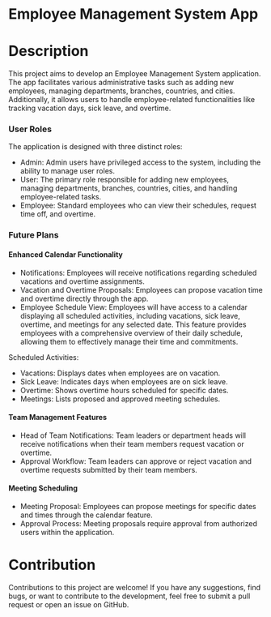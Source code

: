 # Employee Management System App

# Description

This project aims to develop an Employee Management System application. The app facilitates various administrative tasks such as adding new employees, managing departments, branches, countries, and cities. Additionally, it allows users to handle employee-related functionalities like tracking vacation days, sick leave, and overtime.

### User Roles

The application is designed with three distinct roles:

- Admin: Admin users have privileged access to the system, including the ability to manage user roles.
- User: The primary role responsible for adding new employees, managing departments, branches, countries, cities, and handling employee-related tasks.
- Employee: Standard employees who can view their schedules, request time off, and overtime.

### Future Plans

#### Enhanced Calendar Functionality

- Notifications: Employees will receive notifications regarding scheduled vacations and overtime assignments.
- Vacation and Overtime Proposals: Employees can propose vacation time and overtime directly through the app.
- Employee Schedule View: Employees will have access to a calendar displaying all scheduled activities, including vacations, sick leave, overtime, and meetings for any selected date. This feature provides employees with a comprehensive overview of their daily schedule, allowing them to effectively manage their time and commitments.

Scheduled Activities:
- Vacations: Displays dates when employees are on vacation.
- Sick Leave: Indicates days when employees are on sick leave.
- Overtime: Shows overtime hours scheduled for specific dates.
- Meetings: Lists proposed and approved meeting schedules.

#### Team Management Features

- Head of Team Notifications: Team leaders or department heads will receive notifications when their team members request vacation or overtime.
- Approval Workflow: Team leaders can approve or reject vacation and overtime requests submitted by their team members.

#### Meeting Scheduling

- Meeting Proposal: Employees can propose meetings for specific dates and times through the calendar feature.
- Approval Process: Meeting proposals require approval from authorized users within the application.

# Contribution

Contributions to this project are welcome! If you have any suggestions, find bugs, or want to contribute to the development, feel free to submit a pull request or open an issue on GitHub.
